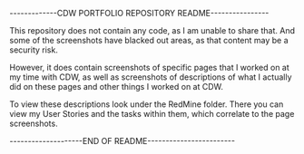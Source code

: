 -------------CDW PORTFOLIO REPOSITORY README----------------

This repository does not contain any code, as I am unable to share that.
And some of the screenshots have blacked out areas, as that content may 
be a security risk.

However, it does contain screenshots of specific pages that I worked on
at my time with CDW, as well as screenshots of descriptions of what I 
actually did on these pages and other things I worked on at CDW.

To view these descriptions look under the RedMine folder. There you can
view my User Stories and the tasks within them, which correlate to the
page screenshots.

--------------------END OF README------------------------
